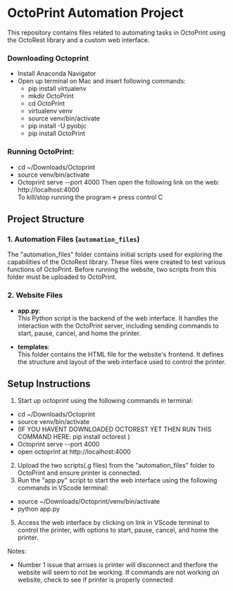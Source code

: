 # OctoPrint Automation Project

This repository contains files related to automating tasks in OctoPrint using the OctoRest library and a custom web interface.

### Downloading Octoprint
- Install Anaconda Navigator 
- Open up terminal on Mac and insert following commands: 
   * pip install virtualenv
   * mkdir OctoPrint
   * cd OctoPrint
   * virtualenv venv
   * source venv/bin/activate
   * pip install -U pyobjc
   * pip install OctoPrint

### Running OctoPrint:
   * cd ~/Downloads/Octoprint
   * source venv/bin/activate
   * Octoprint serve --port 4000
Then open the following link on the web:  http://localhost:4000   
To kill/stop running the program-> press control C 

## Project Structure

### 1. **Automation Files** (`automation_files`)
The "automation_files" folder contains initial scripts used for exploring the capabilities of the OctoRest library. These files were created to test various functions of OctoPrint. Before running the website, two scripts from this folder must be uploaded to OctoPrint.

### 2. **Website Files**

- **app.py**:  
  This Python script is the backend of the web interface. It handles the interaction with the OctoPrint server, including sending commands to start, pause, cancel, and home the printer.

- **templates**:  
  This folder contains the HTML file for the website's frontend. It defines the structure and layout of the web interface used to control the printer.

## Setup Instructions

1. Start up octoprint using the following commands in terminal: 
  - cd ~/Downloads/Octoprint
  - source venv/bin/activate
  - (IF YOU HAVENT DOWNLOADED OCTOREST YET THEN RUN THIS COMMAND HERE: pip install octorest )
  - Octoprint serve --port 4000
  - open octoprint at http://localhost:4000
2. Upload the two scripts(.g files) from the "automation_files" folder to OctoPrint and ensure printer is connected.
3. Run the "app.py" script to start the web interface using the following commands in VScode terminal:
  - source ~/Downloads/Octoprint/venv/bin/activate
  - python app.py
5. Access the web interface by clicking on link in VScode terminal to control the printer, with options to start, pause, cancel, and home the printer.

Notes:
- Number 1 issue that arrises is printer will disconnect and therfore the website will seem to not be working. If commands are not working on website, check to see if printer is properly connected


